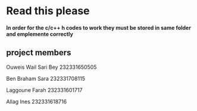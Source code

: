 # Read this please
#### In order for the c/c++ h codes to work they must be stored in same folder and emplemente correctly 
## project members

Ouweis Wail Sari Bey
232331650505

Ben Braham Sara 
232331708115

Laggoune Farah 
232331601717

Allag Ines 
232331618716